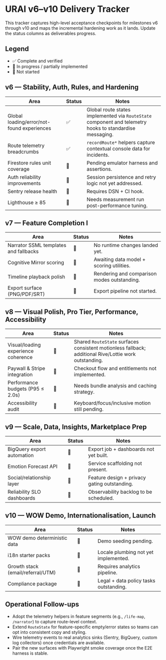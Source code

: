 # URAI v6–v10 Delivery Tracker

This tracker captures high-level acceptance checkpoints for milestones v6 through v10 and maps the incremental hardening work as it lands. Update the status columns as deliverables progress.

## Legend

- ✅ Complete and verified
- 🚧 In progress / partially implemented
- 🧭 Not started

## v6 — Stability, Auth, Rules, and Hardening

| Area | Status | Notes |
| --- | --- | --- |
| Global loading/error/not-found experiences | ✅ | Global route states implemented via `RouteState` component and telemetry hooks to standardise messaging. |
| Route telemetry breadcrumbs | ✅ | `recordRoute*` helpers capture contextual console data for incidents. |
| Firestore rules unit coverage | 🧭 | Pending emulator harness and assertions. |
| Auth reliability improvements | 🧭 | Session persistence and retry logic not yet addressed. |
| Sentry release health | 🧭 | Requires DSN + CI hook. |
| Lighthouse ≥ 85 | 🧭 | Needs measurement run post-performance tuning. |

## v7 — Feature Completion I

| Area | Status | Notes |
| --- | --- | --- |
| Narrator SSML templates and fallbacks | 🧭 | No runtime changes landed yet. |
| Cognitive Mirror scoring | 🧭 | Awaiting data model + scoring utilities. |
| Timeline playback polish | 🧭 | Rendering and comparison modes outstanding. |
| Export surface (PNG/PDF/SRT) | 🧭 | Export pipeline not started. |

## v8 — Visual Polish, Pro Tier, Performance, Accessibility

| Area | Status | Notes |
| --- | --- | --- |
| Visual/loading experience coherence | 🚧 | Shared `RouteState` surfaces consistent motionless fallback; additional Rive/Lottie work outstanding. |
| Paywall & Stripe integration | 🧭 | Checkout flow and entitlements not implemented. |
| Performance budgets (P95 ≤ 2.0s) | 🧭 | Needs bundle analysis and caching strategy. |
| Accessibility audit | 🧭 | Keyboard/focus/inclusive motion still pending. |

## v9 — Scale, Data, Insights, Marketplace Prep

| Area | Status | Notes |
| --- | --- | --- |
| BigQuery export automation | 🧭 | Export job + dashboards not yet built. |
| Emotion Forecast API | 🧭 | Service scaffolding not present. |
| Social/relationship layer | 🧭 | Feature design + privacy gating outstanding. |
| Reliability SLO dashboards | 🧭 | Observability backlog to be scheduled. |

## v10 — WOW Demo, Internationalisation, Launch

| Area | Status | Notes |
| --- | --- | --- |
| WOW demo deterministic data | 🧭 | Demo seeding pending. |
| i18n starter packs | 🧭 | Locale plumbing not yet implemented. |
| Growth stack (email/referral/UTM) | 🧭 | Requires analytics pipeline. |
| Compliance package | 🧭 | Legal + data policy tasks outstanding. |

## Operational Follow-ups

- Adopt the telemetry helpers in feature segments (e.g., `/life-map`, `/narrator`) to capture route-level context.
- Extend `RouteState` for feature-specific empty/error states so teams can opt into consistent copy and styling.
- Wire telemetry events to real analytics sinks (Sentry, BigQuery, custom log collectors) once credentials are available.
- Pair the new surfaces with Playwright smoke coverage once the E2E harness is stable.
